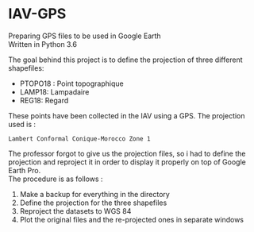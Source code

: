 # IAV-GPS
Preparing GPS files to be used in Google Earth\
Written in Python 3.6

The goal behind this project is to define the projection of three different shapefiles:
 
 * PTOPO18 : Point topographique
 * LAMP18: Lampadaire
 * REG18: Regard
	
These points have been collected in the IAV using a GPS. The projection used is :
    
	Lambert Conformal Conique-Morocco Zone 1

The professor forgot to give us the projection files, so i had to define the projection and reproject it in order to display it properly on top of Google Earth Pro.\
The procedure is as follows :

   1. Make a backup for everything in the directory
   2. Define the projection for the three shapefiles
   3. Reproject the datasets to WGS 84
   4. Plot the original files and the re-projected ones in separate windows

